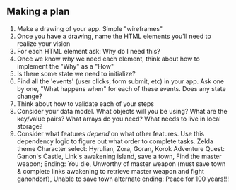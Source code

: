 ## Making a plan
1) Make a drawing of your app. Simple "wireframes"
2) Once you have a drawing, name the HTML elements you'll need to realize your vision
3) For each HTML element ask: Why do I need this?
4) Once we know _why_ we need each element, think about how to implement the "Why" as a "How"
5) Is there some state we need to initialize?
6) Find all the 'events' (user clicks, form submit, etc) in your app. Ask one by one, "What happens when" for each of these events. Does any state change?
7) Think about how to validate each of your steps
8) Consider your data model. What objects will you be using? What are the key/value pairs? What arrays do you need? What needs to live in local storage?
9) Consider what features _depend_ on what other features. Use this dependency logic to figure out what order to complete tasks.
Zelda theme
Character select: Hyrulian, Zora, Goran, Korok
Adventure Quest: Ganon's Castle, Link's awakening island, save a town, Find the master weapon;
Ending: You die, Unworthy of master weapon (must save town & complete links awakening to retrieve master weapon and fight ganondorf), Unable to save town
alternate ending: Peace for 100 years!!!
